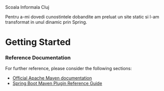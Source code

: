 Scoala Informala Cluj

Pentru a-mi dovedi cunostintele dobandite am preluat un site static si l-am transformat in unul dinamic prin Spring.

# Getting Started

### Reference Documentation
For further reference, please consider the following sections:

* [Official Apache Maven documentation](https://maven.apache.org/guides/index.html)
* [Spring Boot Maven Plugin Reference Guide](https://docs.spring.io/spring-boot/docs/2.2.5.RELEASE/maven-plugin/)


